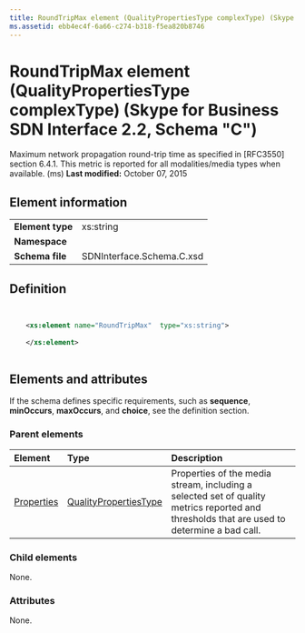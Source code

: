 ```yaml
---
title: RoundTripMax element (QualityPropertiesType complexType) (Skype for Business SDN Interface 2.2, Schema "C")
ms.assetid: ebb4ec4f-6a66-c274-b318-f5ea820b8746
---
```



# RoundTripMax element (QualityPropertiesType complexType) (Skype for Business SDN Interface 2.2, Schema "C")
Maximum network propagation round-trip time as specified in [RFC3550] section 6.4.1. This metric is reported for all modalities/media types when available. (ms) 
 **Last modified:** October 07, 2015
  
    
    


## Element information


|||
|:-----|:-----|
|**Element type**|xs:string |
|**Namespace**||
|**Schema file**|SDNInterface.Schema.C.xsd |
   

## Definition


```XML


    <xs:element name="RoundTripMax"  type="xs:string">
    
    </xs:element>
  
```


## Elements and attributes

If the schema defines specific requirements, such as **sequence**, **minOccurs**, **maxOccurs**, and **choice**, see the definition section. 
  
    
    

### Parent elements



|**Element**|**Type**|**Description**|
|:-----|:-----|:-----|
| [Properties](properties-element-qualitytype-complextype.md)| [QualityPropertiesType](qualitypropertiestype-complextype.md)|Properties of the media stream, including a selected set of quality metrics reported and thresholds that are used to determine a bad call. |
   

### Child elements

None. 
  
    
    

### Attributes

None. 
  
    
    

